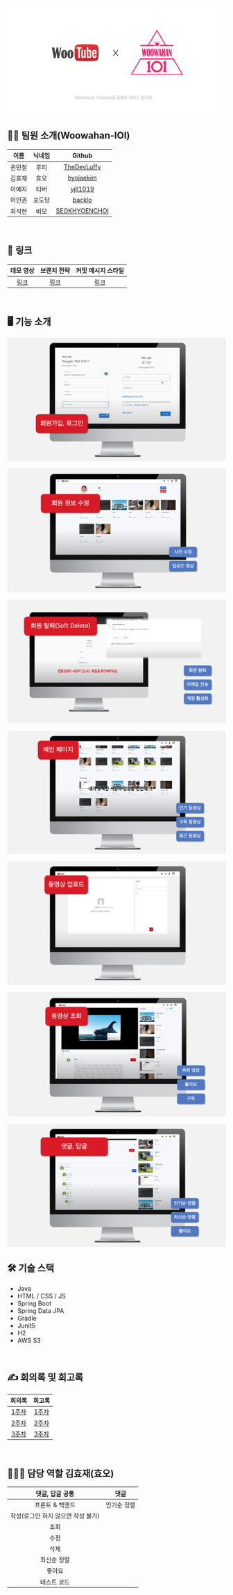 
![woowahan-ioi-logo](./src/main/resources/static/images/logo/woowahan-ioi-logo.png)

## 🙋🏻 팀원 소개(Woowahan-IOI)

|이름|닉네임|Github|
|:--:|:--:|:--:|
|권민철|루피|[TheDevLuffy](https://github.com/TheDevLuffy)|
|김효재|효오|[hyojaekim](https://github.com/hyojaekim)|
|이예지|티버|[yjll1019](https://github.com/yjll1019)|
|이인권|포도당|[backlo](https://github.com/backlo)|
|최석현|비모|[SEOKHYOENCHOI](https://github.com/SEOKHYOENCHOI)|
<br>

## 🔗 링크

|데모 영상|브랜치 전략|커밋 메시지 스타일|
|:--:|:--:|:--:|
|[링크](https://github.com/woowahan-ioi/miniprojects-2019/wiki/IOI-Git-%EB%B8%8C%EB%9E%9C%EC%B9%98-%EA%B4%80%EB%A6%AC-%EC%A0%84%EB%9E%B5)|[링크](https://github.com/woowahan-ioi/miniprojects-2019/wiki/IOI-Git-%EC%BB%A4%EB%B0%8B-%EB%A9%94%EC%8B%9C%EC%A7%80-%EC%8A%A4%ED%83%80%EC%9D%BC-%EA%B0%80%EC%9D%B4%EB%93%9C)|[링크](https://www.youtube.com/watch?v=aFqw6a7gvyE&ab_channel=%EC%9A%B0%EC%95%84%ED%95%9CTech)|
<br>

## 🖥 기능 소개

![기능 소개 (1)](./src/main/resources/static/images/asset/1-회원가입-로그인.png)

![기능 소개 (2)](./src/main/resources/static/images/asset/2-회원정보-수정.png)

![기능 소개 (3)](./src/main/resources/static/images/asset/3-회원탈퇴.png)

![기능 소개 (4)](./src/main/resources/static/images/asset/4-메인페이지.png)

![기능 소개 (5)](./src/main/resources/static/images/asset/5-동영상-업로드.png)

![기능 소개 (6)](./src/main/resources/static/images/asset/6-동영상-조회.png)

![기능 소개 (7)](./src/main/resources/static/images/asset/7-댓글-답글.png)
<br>

## 🛠 기술 스택

* Java
* HTML / CSS / JS
* Spring Boot
* Spring Data JPA
* Gradle
* Junit5
* H2
* AWS S3
<br>

## ✍️ 회의록 및 회고록

|회의록|회고록|
|:--:|:--:|
|[1주차](https://github.com/woowahan-ioi/miniprojects-2019/wiki/1%EC%A3%BC%EC%B0%A8-%ED%9A%8C%EC%9D%98%EB%A1%9D)|[1주차](https://github.com/woowahan-ioi/miniprojects-2019/wiki/2019.08.19-1%EC%A3%BC%EC%B0%A8-%ED%9A%8C%EA%B3%A0)|
|[2주차](https://github.com/woowahan-ioi/miniprojects-2019/wiki/2%EC%A3%BC%EC%B0%A8-%ED%9A%8C%EC%9D%98%EB%A1%9D)|[2주차](https://github.com/woowahan-ioi/miniprojects-2019/wiki/2019.08.23-2%EC%A3%BC%EC%B0%A8-%ED%9A%8C%EA%B3%A0)|
|[3주차](https://github.com/woowahan-ioi/miniprojects-2019/wiki/3%EC%A3%BC%EC%B0%A8-%ED%9A%8C%EC%9D%98%EB%A1%9D)|[3주차](https://github.com/woowahan-ioi/miniprojects-2019/wiki/2018.09.04-3%EC%A3%BC%EC%B0%A8-%ED%9A%8C%EA%B3%A0)|
<br>

## 🧑🏻‍💻 담당 역할 김효재(효오)

| 댓글, 답글 공통 | 댓글 |
|:--:|:--:|
| 프론트 & 백엔드 | 인기순 정렬 |
| 작성(로그인 하지 않으면 작성 불가)||
| 조회 ||
| 수정 ||
| 삭제 ||
| 최신순 정렬 ||
| 좋아요 ||
| 테스트 코드 ||
<br>
